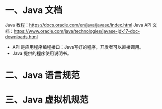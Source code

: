 # 一、Java 文档

Java 教程：https://docs.oracle.com/en/java/javase/index.html
Java API 文档：<https://www.oracle.com/java/technologies/javase-jdk17-doc-downloads.html>

* API 是应用程序编程接口：Java写好的程序，开发者可以直接调用。
* Java 提供的程序使用说明书。

# 二、Java 语言规范


# 三、Java 虚拟机规范

